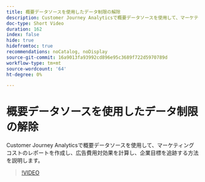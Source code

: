 ```yaml
---
title: 概要データソースを使用したデータ制限の解除
description: Customer Journey Analyticsで概要データソースを使用して、マーケティングコストのレポートを作成し、広告費用対効果を計算し、企業目標を追跡する方法を説明します。
doc-type: Short Video
duration: 162
index: false
hide: true
hidefromtoc: true
recommendations: noCatalog, noDisplay
source-git-commit: 16a9013fa93992cd896e95c3689f722d5970789d
workflow-type: tm+mt
source-wordcount: '64'
ht-degree: 0%

---
```



# 概要データソースを使用したデータ制限の解除

Customer Journey Analyticsで概要データソースを使用して、マーケティングコストのレポートを作成し、広告費用対効果を計算し、企業目標を追跡する方法を説明します。

<!-- 72_S103_3442450_161_breaking-data-limits-with-summary-data-sources -->
>[!VIDEO](https://video.tv.adobe.com/v/3458347/?learn=on&enablevpops=true)

